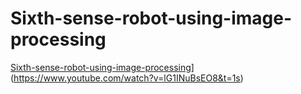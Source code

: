 # Sixth-sense-robot-using-image-processing
[Sixth-sense-robot-using-image-processing](https://img.youtube.com/vi/lG1INuBsEO8&t=1s/1.jpg)](https://www.youtube.com/watch?v=lG1INuBsEO8&t=1s)
